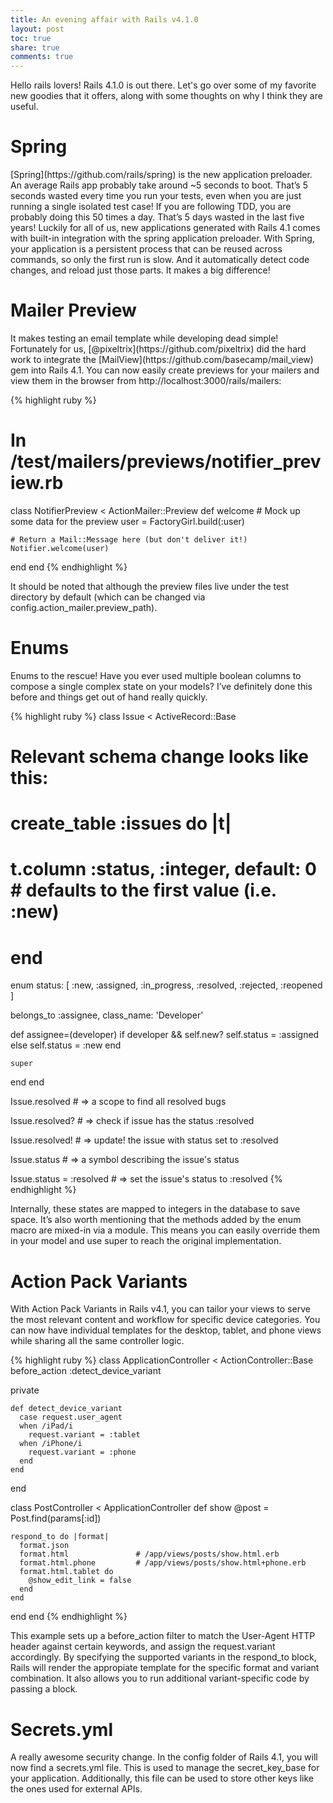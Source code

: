 ```yaml
---
title: An evening affair with Rails v4.1.0
layout: post
toc: true
share: true
comments: true
---
```


Hello rails lovers! Rails 4.1.0 is out there. Let's go over some of my favorite new goodies that it offers, along with some thoughts on why I think they are useful.



<h1 id="spring">Spring</h1>
[Spring](https://github.com/rails/spring) is the new application preloader. An average Rails app probably take around ~5 seconds to boot. That’s 5 seconds wasted every time you run your tests, even when you are just running a single isolated test case! If you are following TDD, you are probably doing this 50 times a day. That’s 5 days wasted in the last five years! Luckily for all of us, new applications generated with Rails 4.1 comes with built-in integration with the spring application preloader. With Spring, your application is a persistent process that can be reused across commands, so only the first run is slow. And it automatically detect code changes, and reload just those parts. It makes a big difference!



<h1 id="mailerPreview">Mailer Preview</h1>
It makes testing an email template while developing dead simple! Fortunately for us, [@pixeltrix](https://github.com/pixeltrix) did the hard work to integrate the [MailView](https://github.com/basecamp/mail_view) gem into Rails 4.1. You can now easily create previews for your mailers and view them in the browser from http://localhost:3000/rails/mailers:

{% highlight ruby %}
# In /test/mailers/previews/notifier_preview.rb
class NotifierPreview < ActionMailer::Preview
  def welcome
    # Mock up some data for the preview
    user = FactoryGirl.build(:user)

    # Return a Mail::Message here (but don't deliver it!)
    Notifier.welcome(user)
  end
end
{% endhighlight %}

It should be noted that although the preview files live under the test directory by default (which can be changed via config.action_mailer.preview_path).



<h1 id="enums">Enums</h1>
Enums to the rescue! Have you ever used multiple boolean columns to compose a single complex state on your models? I’ve definitely done this before and things get out of hand really quickly.

{% highlight ruby %}
class Issue < ActiveRecord::Base
  # Relevant schema change looks like this:
  #
  # create_table :issues do |t|
  #   t.column :status, :integer, default: 0 # defaults to the first value (i.e. :new)
  # end

  enum status: [ :new, :assigned, :in_progress, :resolved, :rejected, :reopened ]

  belongs_to :assignee, class_name: 'Developer'

  def assignee=(developer)
    if developer && self.new?
      self.status = :assigned
    else
      self.status = :new
    end

    super
  end
end

Issue.resolved           # => a scope to find all resolved bugs

Issue.resolved?          # => check if issue has the status :resolved

Issue.resolved!          # => update! the issue with status set to :resolved

Issue.status             # => a symbol describing the issue's status

Issue.status = :resolved # => set the issue's status to :resolved
{% endhighlight %}

Internally, these states are mapped to integers in the database to save space. It’s also worth mentioning that the methods added by the enum macro are mixed-in via a module. This means you can easily override them in your model and use super to reach the original implementation.



<h1 id="actionPackVariants">Action Pack Variants</h1>
With Action Pack Variants in Rails v4.1, you can tailor your views to serve the most relevant content and workflow for specific device categories. You can now have individual templates for the desktop, tablet, and phone views while sharing all the same controller logic.

{% highlight ruby %}
class ApplicationController < ActionController::Base
  before_action :detect_device_variant

  private

    def detect_device_variant
      case request.user_agent
      when /iPad/i
        request.variant = :tablet
      when /iPhone/i
        request.variant = :phone
      end
    end
end

class PostController < ApplicationController
  def show
    @post = Post.find(params[:id])

    respond_to do |format|
      format.json
      format.html               # /app/views/posts/show.html.erb
      format.html.phone         # /app/views/posts/show.html+phone.erb
      format.html.tablet do
        @show_edit_link = false
      end
    end
  end
end
{% endhighlight %}

This example sets up a before_action filter to match the User-Agent HTTP header against certain keywords, and assign the request.variant accordingly. By specifying the supported variants in the respond_to block, Rails will render the appropiate template for the specific format and variant combination. It also allows you to run additional variant-specific code by passing a block.



<h1 id="secrets">Secrets.yml</h1>
A really awesome security change. In the config folder of Rails 4.1, you will now find a secrets.yml file. This is used to manage the secret_key_base for your application. Additionally, this file can be used to store other keys like the ones used for external APIs.
